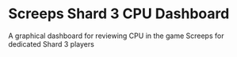 # Screeps Shard 3 CPU Dashboard
A graphical dashboard for reviewing CPU in the game Screeps for dedicated Shard 3 players
